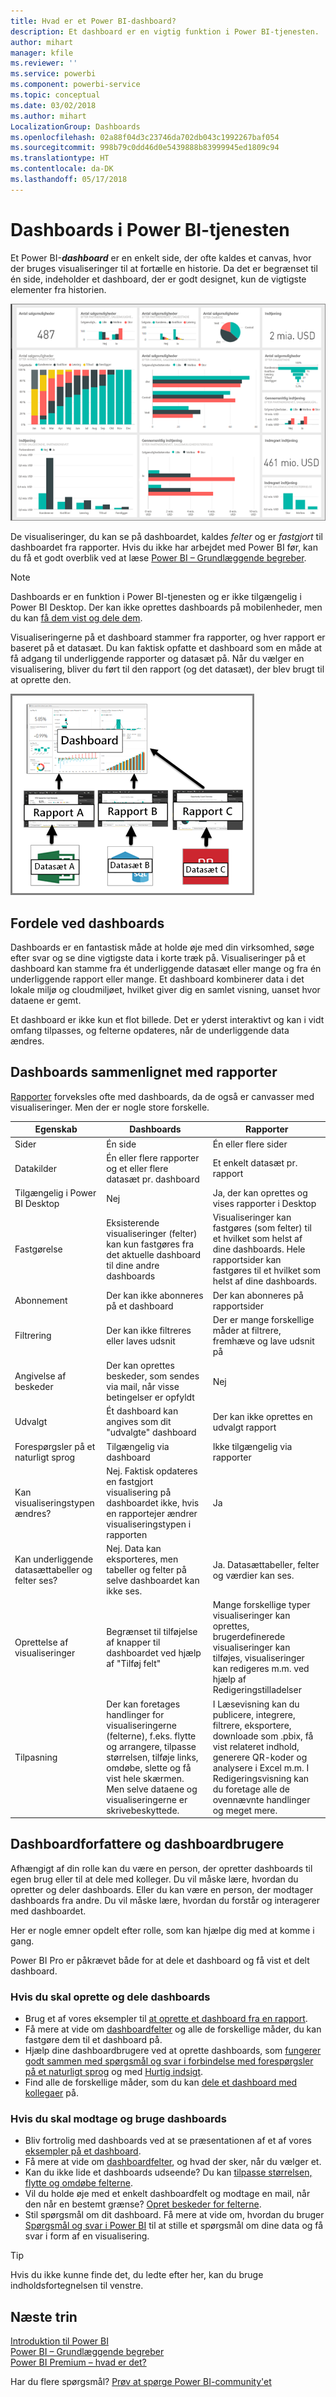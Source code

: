 ```yaml
---
title: Hvad er et Power BI-dashboard?
description: Et dashboard er en vigtig funktion i Power BI-tjenesten.
author: mihart
manager: kfile
ms.reviewer: ''
ms.service: powerbi
ms.component: powerbi-service
ms.topic: conceptual
ms.date: 03/02/2018
ms.author: mihart
LocalizationGroup: Dashboards
ms.openlocfilehash: 02a88f04d3c23746da702db043c1992267baf054
ms.sourcegitcommit: 998b79c0dd46d0e5439888b83999945ed1809c94
ms.translationtype: HT
ms.contentlocale: da-DK
ms.lasthandoff: 05/17/2018
---
```

# <a name="dashboards-in-power-bi-service"></a>Dashboards i Power BI-tjenesten

Et Power BI-***dashboard*** er en enkelt side, der ofte kaldes et canvas, hvor der bruges visualiseringer til at fortælle en historie. Da det er begrænset til én side, indeholder et dashboard, der er godt designet, kun de vigtigste elementer fra historien.

![dashboard](media/service-dashboards/power-bi-dashboard2.png)

De visualiseringer, du kan se på dashboardet, kaldes *felter* og er *fastgjort* til dashboardet fra rapporter. Hvis du ikke har arbejdet med Power BI før, kan du få et godt overblik ved at læse [Power BI – Grundlæggende begreber](service-basic-concepts.md).

> [!NOTE]
> Dashboards er en funktion i Power BI-tjenesten og er ikke tilgængelig i Power BI Desktop. Der kan ikke oprettes dashboards på mobilenheder, men du kan [få dem vist og dele dem](mobile-apps-view-dashboard.md).
> 
> 

Visualiseringerne på et dashboard stammer fra rapporter, og hver rapport er baseret på et datasæt. Du kan faktisk opfatte et dashboard som en måde at få adgang til underliggende rapporter og datasæt på. Når du vælger en visualisering, bliver du ført til den rapport (og det datasæt), der blev brugt til at oprette den.

![diagram, der viser relationer mellem dashboards, rapporter, datasæt](media/service-dashboards/power-bi-diagram.png)

## <a name="advantages-of-dashboards"></a>Fordele ved dashboards
Dashboards er en fantastisk måde at holde øje med din virksomhed, søge efter svar og se dine vigtigste data i korte træk på. Visualiseringer på et dashboard kan stamme fra ét underliggende datasæt eller mange og fra én underliggende rapport eller mange. Et dashboard kombinerer data i det lokale miljø og cloudmiljøet, hvilket giver dig en samlet visning, uanset hvor dataene er gemt.

Et dashboard er ikke kun et flot billede. Det er yderst interaktivt og kan i vidt omfang tilpasses, og felterne opdateres, når de underliggende data ændres.

## <a name="dashboards-versus-reports"></a>Dashboards sammenlignet med rapporter
[Rapporter](service-reports.md) forveksles ofte med dashboards, da de også er canvasser med visualiseringer. Men der er nogle store forskelle.

| **Egenskab** | **Dashboards** | **Rapporter** |
| --- | --- | --- |
| Sider |Én side |Én eller flere sider |
| Datakilder |Én eller flere rapporter og et eller flere datasæt pr. dashboard |Et enkelt datasæt pr. rapport |
| Tilgængelig i Power BI Desktop |Nej |Ja, der kan oprettes og vises rapporter i Desktop |
| Fastgørelse |Eksisterende visualiseringer (felter) kan kun fastgøres fra det aktuelle dashboard til dine andre dashboards |Visualiseringer kan fastgøres (som felter) til et hvilket som helst af dine dashboards. Hele rapportsider kan fastgøres til et hvilket som helst af dine dashboards. |
| Abonnement |Der kan ikke abonneres på et dashboard |Der kan abonneres på rapportsider |
| Filtrering |Der kan ikke filtreres eller laves udsnit |Der er mange forskellige måder at filtrere, fremhæve og lave udsnit på |
| Angivelse af beskeder |Der kan oprettes beskeder, som sendes via mail, når visse betingelser er opfyldt |Nej |
| Udvalgt |Ét dashboard kan angives som dit "udvalgte" dashboard |Der kan ikke oprettes en udvalgt rapport |
| Forespørgsler på et naturligt sprog |Tilgængelig via dashboard |Ikke tilgængelig via rapporter |
| Kan visualiseringstypen ændres? |Nej. Faktisk opdateres en fastgjort visualisering på dashboardet ikke, hvis en rapportejer ændrer visualiseringstypen i rapporten |Ja |
| Kan underliggende datasættabeller og felter ses? |Nej. Data kan eksporteres, men tabeller og felter på selve dashboardet kan ikke ses. |Ja. Datasættabeller, felter og værdier kan ses. |
| Oprettelse af visualiseringer |Begrænset til tilføjelse af knapper til dashboardet ved hjælp af "Tilføj felt" |Mange forskellige typer visualiseringer kan oprettes, brugerdefinerede visualiseringer kan tilføjes, visualiseringer kan redigeres m.m. ved hjælp af Redigeringstilladelser |
| Tilpasning |Der kan foretages handlinger for visualiseringerne (felterne), f.eks. flytte og arrangere, tilpasse størrelsen, tilføje links, omdøbe, slette og få vist hele skærmen. Men selve dataene og visualiseringerne er skrivebeskyttede. |I Læsevisning kan du publicere, integrere, filtrere, eksportere, downloade som .pbix, få vist relateret indhold, generere QR-koder og analysere i Excel m.m.  I Redigeringsvisning kan du foretage alle de ovennævnte handlinger og meget mere. |

## <a name="dashboard-creators-and-dashboard-consumers"></a>Dashboardforfattere og dashboardbrugere
Afhængigt af din rolle kan du være en person, der opretter dashboards til egen brug eller til at dele med kolleger. Du vil måske lære, hvordan du opretter og deler dashboards. Eller du kan være en person, der modtager dashboards fra andre. Du vil måske lære, hvordan du forstår og interagerer med dashboardet.

Her er nogle emner opdelt efter rolle, som kan hjælpe dig med at komme i gang.

Power BI Pro er påkrævet både for at dele et dashboard og få vist et delt dashboard.

### <a name="if-you-will-be-creating-and-sharing-dashboards"></a>Hvis du skal oprette og dele dashboards
* Brug et af vores eksempler til [at oprette et dashboard fra en rapport](service-dashboard-create.md).
* Få mere at vide om [dashboardfelter](service-dashboard-tiles.md) og alle de forskellige måder, du kan fastgøre dem til et dashboard på.
* Hjælp dine dashboardbrugere ved at oprette dashboards, som [fungerer godt sammen med spørgsmål og svar i forbindelse med forespørgsler på et naturligt sprog](service-prepare-data-for-q-and-a.md) og med [Hurtig indsigt](service-insights-optimize.md).
* Find alle de forskellige måder, som du kan [dele et dashboard med kollegaer](service-how-to-collaborate-distribute-dashboards-reports.md) på.

### <a name="if-you-will-be-receiving-and-consuming-dashboards"></a>Hvis du skal modtage og bruge dashboards
* Bliv fortrolig med dashboards ved at se præsentationen af et af vores [eksempler på et dashboard](sample-tutorial-connect-to-the-samples.md).
* Få mere at vide om [dashboardfelter](service-dashboard-tiles.md), og hvad der sker, når du vælger et.
* Kan du ikke lide et dashboards udseende?  Du kan [tilpasse størrelsen, flytte og omdøbe felterne](service-dashboard-edit-tile.md).
* Vil du holde øje med et enkelt dashboardfelt og modtage en mail, når den når en bestemt grænse? [Opret beskeder for felterne](service-set-data-alerts.md).
* Stil spørgsmål om dit dashboard. Få mere at vide om, hvordan du bruger [Spørgsmål og svar i Power BI](power-bi-tutorial-q-and-a.md) til at stille et spørgsmål om dine data og få svar i form af en visualisering.

> [!TIP]
> Hvis du ikke kunne finde det, du ledte efter her, kan du bruge indholdsfortegnelsen til venstre.
> 
> 

## <a name="next-steps"></a>Næste trin
[Introduktion til Power BI](service-get-started.md)  
[Power BI – Grundlæggende begreber](service-basic-concepts.md)  
[Power BI Premium – hvad er det?](service-premium.md)  

Har du flere spørgsmål? [Prøv at spørge Power BI-community'et](http://community.powerbi.com/)

